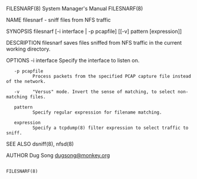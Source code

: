 FILESNARF(8)                                                  System Manager's Manual                                                 FILESNARF(8)

NAME
       filesnarf - sniff files from NFS traffic

SYNOPSIS
       filesnarf [-i interface | -p pcapfile] [[-v] pattern [expression]]

DESCRIPTION
       filesnarf saves files sniffed from NFS traffic in the current working directory.

OPTIONS
       -i interface
              Specify the interface to listen on.

       -p pcapfile
              Process packets from the specified PCAP capture file instead of the network.

       -v     "Versus" mode. Invert the sense of matching, to select non-matching files.

       pattern
              Specify regular expression for filename matching.

       expression
              Specify a tcpdump(8) filter expression to select traffic to sniff.

SEE ALSO
       dsniff(8), nfsd(8)

AUTHOR
       Dug Song <dugsong@monkey.org>

                                                                                                                                      FILESNARF(8)

